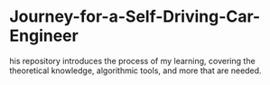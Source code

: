 # Journey-for-a-Self-Driving-Car-Engineer
his repository introduces the process of my learning, covering the theoretical knowledge, algorithmic tools, and more that are needed.
